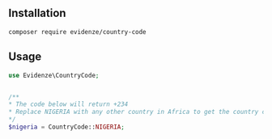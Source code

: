 ## Installation

```
composer require evidenze/country-code

```

## Usage

```php
use Evidenze\CountryCode;


/**
* The code below will return +234
* Replace NIGERIA with any other country in Africa to get the country code
*/
$nigeria = CountryCode::NIGERIA;
```
